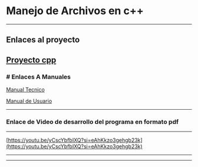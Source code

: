 # Manejo de Archivos en c++

------------


Enlaces al proyecto
------------
[Proyecto cpp](https://github.com/Yovanygt/Archivos_c-/blob/main/Proyecto2.cpp "Proyecto cpp")
- 
### # Enlaces A Manuales
 [Manual Tecnico](https://github.com/Yovanygt/Archivos_c-/blob/main/Manual_tecnico.md "Manual Tecnico")

[Manual de Usuario](https://github.com/Yovanygt/Archivos_c-/blob/main/Manual%20de%20Usuario.md "Manual de Usuario")

------------

### Enlace de Video de desarrollo del programa en formato pdf

------------

[https://youtu.be/yCscYbfbIXQ?si=eAhKkzo3gehgb23k](https://youtu.be/yCscYbfbIXQ?si=eAhKkzo3gehgb23k)

------------


------------
